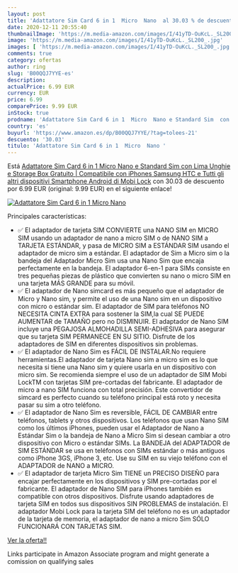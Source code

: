 ```yaml
---
layout: post
title: 'Adattatore Sim Card 6 in 1  Micro  Nano  al 30.03 % de descuento'
date: 2020-12-11 20:55:40
thumbnailImage: 'https://m.media-amazon.com/images/I/41yTD-OuKcL._SL200_.jpg'
image: 'https://m.media-amazon.com/images/I/41yTD-OuKcL._SL200_.jpg'
images: [ 'https://m.media-amazon.com/images/I/41yTD-OuKcL._SL200_.jpg' ]
comments: true
category: ofertas
author: ring
slug: 'B00QQJ7YYE-es'
description:
actualPrice: 6.99 EUR
currency: EUR
price: 6.99
comparePrice: 9.99 EUR
inStock: true
prodname: 'Adattatore Sim Card 6 in 1  Micro  Nano e Standard Sim  con Lima Unghie e Storage Box Gratuito | Compatibile con iPhones  Samsung  HTC e Tutti gli altri dispositivi Smartphone Android di Mobi Lock'
country: 'es'
buyurl: 'https://www.amazon.es/dp/B00QQJ7YYE/?tag=tolees-21'
descuento: '30.03'
titulo: 'Adattatore Sim Card 6 in 1  Micro  Nano '
---
```


Está [Adattatore Sim Card 6 in 1  Micro  Nano e Standard Sim  con Lima Unghie e Storage Box Gratuito | Compatibile con iPhones  Samsung  HTC e Tutti gli altri dispositivi Smartphone Android di Mobi Lock](https://www.amazon.es/dp/B00QQJ7YYE/?tag=tolees-21) con 30.03 de descuento por 6.99 EUR (original: 9.99 EUR) en el siguiente enlace!

[![Adattatore Sim Card 6 in 1  Micro  Nano ](https://m.media-amazon.com/images/I/41yTD-OuKcL._SL200_.jpg)](https://www.amazon.es/dp/B00QQJ7YYE/?tag=tolees-21)

Principales características:

- ✅ El adaptador de tarjeta SIM CONVIERTE una NANO SIM en MICRO SIM usando un adaptador de nano a micro SIM o de NANO SIM a TARJETA ESTÁNDAR, y pasa de MICRO SIM a ESTÁNDAR SIM usando el adaptador de micro sim a estándar. El adaptador de Sim a Micro sim o la bandeja del Adaptador Micro Sim usa una Nano Sim que encaja perfectamente en la bandeja. El adaptador 6-en-1 para SIMs consiste en tres pequeñas piezas de plástico que convierten su nano o micro SIM en una tarjeta MÁS GRANDE para su móvil.
- ✅ El adaptador de Nano simcard es más pequeño que el adaptador de Micro y Nano sim, y permite el uso de una Nano sim en un dispositivo con micro o estándar sim. El adaptador de SIM para teléfonos NO NECESITA CINTA EXTRA para sostener la SIM,la cual SE PUEDE AUMENTAR de TAMAÑO pero no DISMINUIR. El adaptador de Nano SIM incluye una PEGAJOSA ALMOHADILLA SEMI-ADHESIVA para asegurar que su tarjeta SIM PERMANECE EN SU SITIO. Disfrute de los adaptadores de SIM en diferentes dispositivos sin problemas.
- ✅ El adaptador de Nano Sim es FÁCIL DE INSTALAR.No requiere herramientas.El adaptador de tarjeta Nano sim a micro sim es lo que necesita si tiene una Nano sim y quiere usarla en un dispositivo con micro sim. Se recomienda siempre el uso de un adaptador de SIM Mobi LockTM con tarjetas SIM pre-cortadas del fabricante. El adaptador de micro a nano SIM funciona con total precisión. Este convertidor de simcard es perfecto cuando su teléfono principal está roto y necesita pasar su sim a otro teléfono.
- ✅ El adaptador de Nano Sim es reversible, FÁCIL DE CAMBIAR entre teléfonos, tablets y otros dispositivos. Los teléfonos que usan Nano SIM como los últimos iPhones, pueden usar el Adaptador de Nano a Estándar Sim o la bandeja de Nano a Micro Sim si desean cambiar a otro dispositivo con Micro o estándar SIMs. La BANDEJA del ADAPTADOR de SIM ESTÁNDAR se usa en teléfonos con SIMs estándar o más antiguos como iPhone 3GS, iPhone 3, etc. Use su SIM en su viejo teléfono con el ADAPTADOR de NANO a MICRO.
- ✅ El adaptador de tarjeta Micro Sim TIENE un PRECISO DISEÑO para encajar perfectamente en los dispositivos y SIM pre-cortadas por el fabricante. El adaptador de Nano SIM para iPhones también es compatible con otros dispositivos. Disfrute usando adaptadores de tarjeta SIM en todos sus dispositivos SIN PROBLEMAS de instalación. El adaptador Mobi Lock para la tarjeta SIM del teléfono no es un adaptador de la tarjeta de memoria, el adaptador de nano a micro Sim SÓLO FUNCIONARÁ CON TARJETAS SIM.

[Ver la oferta!!](https://www.amazon.es/dp/B00QQJ7YYE/?tag=tolees-21)

Links participate in Amazon Associate program and might generate a comission on qualifying sales


